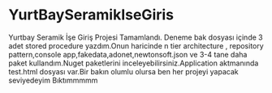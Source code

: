 # YurtBaySeramikIseGiris
Yurtbay Seramik İşe Giriş Projesi Tamamlandı.
Deneme bak dosyası içinde 3 adet stored procedure yazdım.Onun haricinde n tier architecture , repository pattern,console app,fakedata,adonet,newtonsoft.json ve 3-4 tane daha paket kullandım.Nuget paketlerini inceleyebilirsiniz.Application aktmanında test.html dosyası var.Bir bakın olumlu olursa ben her projeyi yapacak seviyedeyim
Bıktımmmmm
